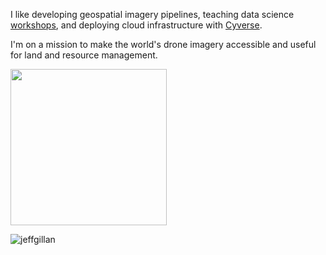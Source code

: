 I like developing geospatial imagery pipelines, teaching data science [workshops](https://github.com/ua-datalab/Geospatial_Workshops/wiki), and deploying cloud infrastructure with [Cyverse](http://www.cyverse.org).

I'm on a mission to make the world's drone imagery accessible and useful for land and resource management. 

<img src="https://raw.githubusercontent.com/jeffgillan/jeffgillan.github.io/refs/heads/master/images/GIF12.gif" width=250>

<p><img align="left" src="https://github-readme-stats.vercel.app/api/top-langs?username=jeffgillan&show_icons=true&locale=en&layout=compact" alt="jeffgillan" /></p>

<!---
jeffgillan/jeffgillan is a ✨ special ✨ repository because its `README.md` (this file) appears on your GitHub profile.
You can click the Preview link to take a look at your changes.
--->
